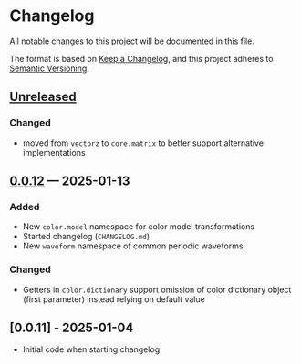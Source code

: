 # Changelog

All notable changes to this project will be documented in this file.

The format is based on [Keep a Changelog](https://keepachangelog.com/en/1.1.0/),
and this project adheres to [Semantic Versioning](https://semver.org/spec/v2.0.0.html).

## [Unreleased]

### Changed

- moved from `vectorz` to `core.matrix` to better support alternative implementations

## [0.0.12] — 2025-01-13

### Added

- New `color.model` namespace for color model transformations
- Started changelog (`CHANGELOG.md`)
- New `waveform` namespace of common periodic waveforms

### Changed

- Getters in `color.dictionary` support omission of color dictionary object (first parameter) instead relying on default value

## [0.0.11] - 2025-01-04

- Initial code when starting changelog

[0.0.12]: https://github.com/sdedovic/artlib-core/compare/0.0.11...0.0.12
[Unreleased]: https://github.com/sdedovic/artlib-core/compare/0.0.12...HEAD
